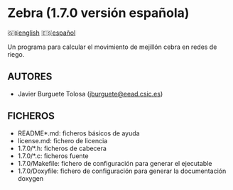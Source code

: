Zebra (1.7.0 versión española)
==============================

:uk:[english](README.md) :es:[español](README.es.md)

Un programa para calcular el movimiento de mejillón cebra en redes de riego.

AUTORES
-------

* Javier Burguete Tolosa (jburguete@eead.csic.es)

FICHEROS
--------

* README\*.md: ficheros básicos de ayuda
* license.md: fichero de licencia
* 1.7.0/\*.h: ficheros de cabecera
* 1.7.0/\*.c: ficheros fuente
* 1.7.0/Makefile: fichero de configuración para generar el ejecutable
* 1.7.0/Doxyfile: fichero de configuración para generar la documentación doxygen
